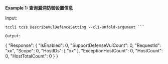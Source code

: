 **Example 1: 查询漏洞防御设置信息**



Input: 

```
tccli tcss DescribeVulDefenceSetting --cli-unfold-argument ```

Output: 
```
{
    "Response": {
        "IsEnabled": 0,
        "SupportDefenseVulCount": 0,
        "RequestId": "xx",
        "Scope": 0,
        "HostIDs": [
            "xx"
        ],
        "ExceptionHostCount": 0,
        "HostCount": 0,
        "HostTotalCount": 0
    }
}
```

